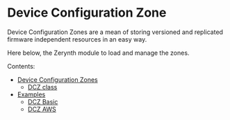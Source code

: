 # Device Configuration Zone

Device Configuration Zones are a mean of storing versioned and replicated firmware independent resources in an easy way.

Here below, the Zerynth module to load and manage the zones.

Contents:


* [Device Configuration Zones](/latest/reference/libs/zerynth/dcz/docs/dcz/)
    * [DCZ class](/latest/reference/libs/zerynth/dcz/docs/dcz/#dcz-class)
* [Examples](/latest/reference/libs/zerynth/dcz/docs/examples/)
    * [DCZ Basic](/latest/reference/libs/zerynth/dcz/docs/examples/#dcz)
    * [DCZ AWS](/latest/reference/libs/zerynth/dcz/docs/examples/#dcz-for-aws)

